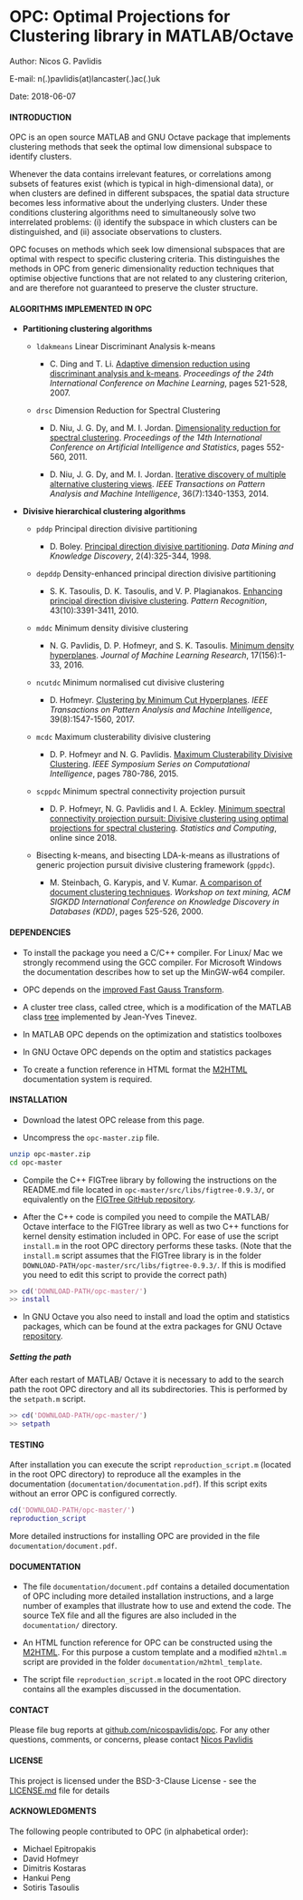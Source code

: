 OPC: Optimal Projections for Clustering library in MATLAB/Octave
=====================

Author: Nicos G. Pavlidis

E-mail: n(.)pavlidis(at)lancaster(.)ac(.)uk

Date:     2018-06-07


#### INTRODUCTION

OPC is an open source MATLAB and GNU Octave package that implements clustering
methods that seek the optimal low dimensional subspace to identify clusters.

Whenever the data contains irrelevant features, or correlations among subsets
of features exist (which is typical in high-dimensional data), or when clusters
are defined in different subspaces, the spatial data structure becomes less
informative about the underlying clusters. Under these conditions clustering
algorithms need to simultaneously solve two interrelated problems: (i) identify
the subspace in which clusters can be distinguished, and (ii) associate
observations to clusters. 

OPC focuses on methods which seek low dimensional subspaces that are optimal
with respect to specific clustering criteria. This distinguishes the methods in
OPC from generic dimensionality reduction techniques that optimise objective
functions that are not related to any clustering criterion, and are therefore
not guaranteed to preserve the cluster structure.


#### <a name="alg"> ALGORITHMS IMPLEMENTED IN OPC </a>

- **Partitioning clustering algorithms** 
	- `ldakmeans` Linear Discriminant Analysis k-means
		-  C. Ding and T. Li.
		[Adaptive dimension reduction using discriminant analysis and k-means](http://users.cs.fiu.edu/~taoli/tenure/Ding-Li-ICML2007.pdf).
		*Proceedings of the 24th International Conference on Machine Learning*, pages 521-528, 2007.

	- `drsc` Dimension Reduction for Spectral Clustering
		- D. Niu, J. G. Dy, and M. I. Jordan.
		[Dimensionality reduction for spectral clustering](http://proceedings.mlr.press/v15/niu11a/niu11a.pdf).
		*Proceedings of the 14th International Conference on Artificial Intelligence and Statistics*,
		pages 552-560, 2011.

		- D. Niu, J. G. Dy, and M. I. Jordan.
		[Iterative discovery of multiple alternative clustering views](https://ieeexplore.ieee.org/document/6606788/).
		*IEEE Transactions on Pattern Analysis and Machine Intelligence*, 36(7):1340-1353, 2014.

- **Divisive hierarchical clustering algorithms**

	- `pddp` Principal direction divisive partitioning
		- D. Boley. [Principal direction divisive partitioning](https://link.springer.com/article/10.1023/A:1009740529316).
		*Data Mining and Knowledge Discovery*, 2(4):325-344, 1998.

	- `depddp` Density-enhanced principal direction divisive partitioning
		- S. K. Tasoulis, D. K. Tasoulis, and V. P. Plagianakos.
		[Enhancing principal direction divisive clustering](https://doi.org/10.1016/j.patcog.2010.05.025).
		*Pattern Recognition*, 43(10):3391-3411, 2010.

	- `mddc` Minimum density divisive clustering
		- N. G. Pavlidis, D. P. Hofmeyr, and S. K. Tasoulis.
		[Minimum density hyperplanes](http://jmlr.csail.mit.edu/papers/v17/15-307.html).
		*Journal of Machine Learning Research*, 17(156):1-33, 2016.

	- `ncutdc` Minimum normalised cut divisive clustering
		- D. Hofmeyr. [Clustering by Minimum Cut Hyperplanes](https://ieeexplore.ieee.org/document/7569106/).
		*IEEE Transactions on Pattern Analysis and Machine Intelligence*, 39(8):1547-1560, 2017.
	
	- `mcdc` Maximum clusterability divisive clustering
		- D. P. Hofmeyr and N. G. Pavlidis.
		[Maximum Clusterability Divisive Clustering](https://ieeexplore.ieee.org/document/7376691/).
		*IEEE Symposium Series on Computational Intelligence*, pages 780-786, 2015.

	- `scppdc` Minimum spectral connectivity projection pursuit
		- D. P. Hofmeyr, N. G. Pavlidis and I. A. Eckley.
		[Minimum spectral connectivity projection pursuit: Divisive clustering using optimal projections for spectral clustering](https://doi.org/10.1007/s11222-018-9814-6).
		*Statistics and Computing*, online since 2018.

	- Bisecting k-means, and bisecting LDA-k-means as illustrations of generic projection pursuit divisive
	clustering framework (`gppdc`).
		- M. Steinbach, G. Karypis, and V. Kumar.
		[A comparison of document clustering techniques](http://glaros.dtc.umn.edu/gkhome/fetch/papers/docclusterKDDTMW00.pdf).
		*Workshop on text mining, ACM SIGKDD International
		  Conference on Knowledge Discovery in Databases (KDD)*, pages 525-526, 2000.


#### DEPENDENCIES

* To install the package you need a C/C++ compiler. For Linux/ Mac we strongly
recommend using the GCC compiler. For Microsoft Windows the documentation
describes how to set up the MinGW-w64 compiler.

* OPC depends on the [improved Fast Gauss Transform](http://legacydirs.umiacs.umd.edu/~morariu/figtree/).


* A cluster tree class, called ctree, which is a modification of the MATLAB class [tree](https://tinevez.github.io/matlab-tree/)
implemented by Jean-Yves Tinevez.

* In MATLAB OPC depends on the optimization and statistics toolboxes

* In GNU Octave OPC depends on the optim and statistics packages

* To create a function reference in HTML format the 
[M2HTML](https://github.com/pdollar/toolbox/tree/master/external/m2html)
documentation system is required.


#### INSTALLATION

* Download the latest OPC release from this page.

* Uncompress the `opc-master.zip` file.

``` bash
unzip opc-master.zip
cd opc-master
```

* Compile the C++ FIGTree library by following the instructions on 
the README.md file located in `opc-master/src/libs/figtree-0.9.3/`, or equivalently
on the [FIGTree GitHub repository](https://github.com/vmorariu/figtree). 

* After the C++ code is compiled you need to compile the MATLAB/ Octave interface
   to the FIGTree library as well as two C++ functions for kernel density estimation
   included in OPC. For ease
   of use the script `install.m` in the root OPC directory performs these
   tasks. (Note that the `install.m` script assumes that the FIGTree library is in the
   folder `DOWNLOAD-PATH/opc-master/src/libs/figtree-0.9.3/`. If this is modified you
   need to edit this script to provide the correct path)

```Matlab
>> cd('DOWNLOAD-PATH/opc-master/')
>> install
```
* In GNU Octave you also need to install and load the optim and statistics packages, which can be
found at the extra packages for GNU Octave [repository](https://octave.sourceforge.io/packages.php).

##### Setting the path

After each restart of MATLAB/ Octave it is necessary to add to the search path the root OPC
directory and all its subdirectories.  This is performed by the `setpath.m` script.

```Matlab
>> cd('DOWNLOAD-PATH/opc-master/')
>> setpath
```

#### TESTING

After installation you can execute the script `reproduction_script.m` (located in
the root OPC directory) to reproduce all the examples in the documentation (`documentation/documentation.pdf`). 
If this script exits without an error OPC is configured correctly.

```Matlab
cd('DOWNLOAD-PATH/opc-master/')
reproduction_script
```

More detailed instructions for installing OPC are provided in the file `documentation/document.pdf`.

#### DOCUMENTATION

* The file  `documentation/document.pdf` contains a detailed documentation of OPC
including more detailed installation instructions, and a large number of
examples that illustrate how to use and extend the code. The source TeX file and all the
figures are also included in the `documentation/` directory.

* An HTML function reference for OPC can be constructed using the
[M2HTML](https://github.com/pdollar/toolbox/tree/master/external/m2html). For this
purpose a custom template and a modified `m2html.m` script are provided in the
folder `documentation/m2html_template`.

* The script file `reproduction_script.m` located in the root OPC directory
contains all the examples discussed in the documentation.


#### CONTACT

Please file bug reports at [github.com/nicospavlidis/opc](https://github.com/nicospavlidis/opc/).
For any other questions, comments, or concerns, please contact [Nicos Pavlidis](http://www.lancaster.ac.uk/lums/people/nicos-pavlidis/)

#### LICENSE

This project is licensed under the BSD-3-Clause License - see the [LICENSE.md](LICENSE.md) file for details

#### ACKNOWLEDGMENTS

The following people contributed to OPC (in alphabetical order):

* Michael Epitropakis
* David Hofmeyr
* Dimitris Kostaras
* Hankui Peng
* Sotiris Tasoulis
